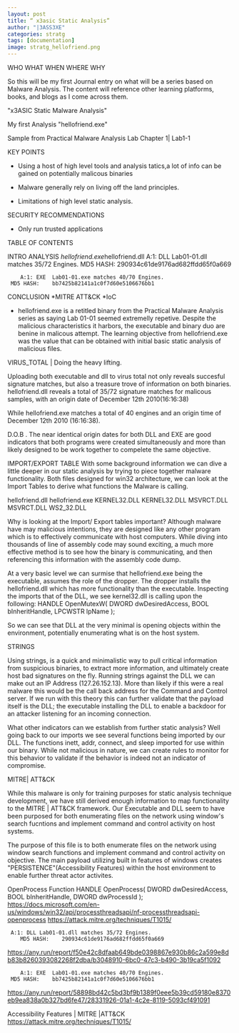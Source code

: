 ```yaml
---
layout: post
title: “ x3asic Static Analysis”
author: "|3ASS3XE"
categories: stratg
tags: [documentation]
image: stratg_hellofriend.png
---
```

WHO WHAT WHEN WHERE WHY

So this will be my first Journal entry on what will be a series based on Malware Analysis.  The content will reference other learning platforms, books, and blogs as I come across them.

"x3ASIC Static Malware Analysis"

My first Analysis "hellofriend.exe"

Sample from Practical Malware Analysis Lab Chapter 1| Lab1-1

KEY POINTS

* Using a host of high level tools and analysis tatics,a lot of info can be gained on potentially malicous binaries

* Malware generally rely on living off the land principles.

* Limitations of high level static analysis.

SECURITY RECOMMENDATIONS

*  Only run trusted applications

TABLE OF CONTENTS

INTRO
ANALYSIS
*hellofriend.exe*hellofriend.dll
 	 A:1: DLL Lab01-01.dll matches 35/72 Engines.
    	MD5 HASH:    290934c61de9176ad682ffdd65f0a669

    	A:1: EXE  Lab01-01.exe matches 40/70 Engines.
   	 MD5 HASH:    bb7425b82141a1c0f7d60e5106676bb1

CONCLUSION
*MITRE ATT&CK
*IoC

* hellofriend.exe is a retitled binary from the Practical Malware Analysis series as saying Lab 01-01 seemed extremelly repetive.   Despite the malicious characteristics it harbors, the executable and binary duo are benine in malicous attempt.  The learning objective from hellofriend.exe was the value that can be obtained with initial basic static analysis of malicious files.

VIRUS_TOTAL | Doing the heavy lifting.

Uploading both executable and dll to virus total not only reveals succesful signature matches, but also a treasure trove of information on both binaries.
hellofriend.dll reveals a total of 35/72 signature matches for malicous samples, with an origin date of December 12th  2010(16:16:38)

While hellofriend.exe matches a total of 40 engines and an origin time of December 12th 2010 (16:16:38).  

D.O.B .
The near identical origin dates for both DLL and EXE are good indicators that both programs were created simultaneously and more than likely designed to be work together to compelete the same objective.

IMPORT/EXPORT TABLE
With some background information we can dive a little deeper in our static analysis by trying to piece together malware functionality.  Both files designed for win32 architecture, we can look at the Import Tables to derive what functions the Malware is calling.  

hellofriend.dll			hellofriend.exe
KERNEL32.DLL			KERNEL32.DLL
MSVRCT.DLL			MSVRCT.DLL
WS2_32.DLL


Why is looking at the Import/ Export tables important?  Although malware have may malicious intentions, they are designed like any other program which is to effectively communicate with host computers.  While diving into thousands of line of assembly code may sound exciting, a much more effective method is to see how the binary is communicating, and then referencing this information with the assembly code dump.

At a very basic level we can surmise that hellofriend.exe being the executable, assumes the role of the dropper.  The dropper installs the hellofriend.dll which has more functionality than the executable.   Inspecting the imports that of the DLL, we see kernel32.dll is calling upon the following:
HANDLE OpenMutexW(
                DWORD   dwDesiredAccess,
                BOOL    bInheritHandle,
                LPCWSTR lpName
);

So we can see that DLL at the very minimal is opening objects within the environment, potentially enumerating what is on the host system.

STRINGS

Using strings, is a quick and minimalistic way to pull critical information from suspicious binaries,  to extract more information, and ultimately create host bad signatures on the fly.  Running strings against the DLL we can make out an IP Address (127.26.152.13).  More than likely if this were a real malware this would be the call back address for the Command and Control server.  If we run with this theory this can further validate that the payload itself is the DLL; the executable installing the DLL to enable a backdoor for an attacker listening for an incoming connection.

What other indicators can we establish from further static analysis?  Well going back to our imports we see several functions being imported by our DLL.  The functions inett, addr, connect, and sleep imported for use within our binary. While not malicious in nature, we can create rules to monitor for this behavior to validate if the behavior is indeed not an indicator of compromise.

MITRE| ATT&CK

While this malware is only for training purposes for static analysis technique development, we have still derived enough information to map functionality to the MITRE | ATT&CK framework.  Our Executable and DLL seem to have been purposed for both enumerating files on the network using window's search fucntions and implement command and control activity on host systems.

The purpose of this file is to both enumerate files on the network using window search functions and implement command and control activity on objective.  The main payload utilizing built in features of windows creates "PERSISTENCE"(Accessibility Features) within the host environment to enable further threat actor activites.

OpenProcess Function
HANDLE OpenProcess(
  DWORD dwDesiredAccess,
  BOOL  bInheritHandle,
  DWORD dwProcessId
);
https://docs.microsoft.com/en-us/windows/win32/api/processthreadsapi/nf-processthreadsapi-openprocess
https://attack.mitre.org/techniques/T1015/

 	 A:1: DLL Lab01-01.dll matches 35/72 Engines.
    	MD5 HASH:    290934c61de9176ad682ffdd65f0a669


https://any.run/report/f50e42c8dfaab649bde0398867e930b86c2a599e8db83b8260393082268f2dba/b3048910-6bc0-47c3-b490-3b19ca5f1092


    	A:1: EXE  Lab01-01.exe matches 40/70 Engines.
   	 MD5 HASH:    bb7425b82141a1c0f7d60e5106676bb1

https://any.run/report/58898bd42c5bd3bf9b1389f0eee5b39cd59180e8370eb9ea838a0b327bd6fe47/28331926-01a1-4c2e-8119-5093cf491091


Accessibility Features | MITRE |ATT&CK
https://attack.mitre.org/techniques/T1015/
